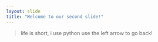 ```yaml
---
layout: slide
title: "Welcome to our second slide!"
---
```

> life is short, i use python
use the left arrow to go back!
